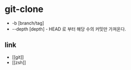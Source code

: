 # git-clone

- -b [branch/tag]
- --depth [depth] - HEAD 로 부터 해당 수의 커밋만 가져온다.

## link
- [[git]]
- [[zsh]]
